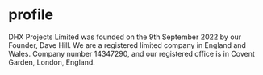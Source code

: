 # profile

DHX Projects Limited was founded on the 9th September 2022 by our Founder, Dave Hill. We are a registered limited company in England and Wales. Company number 14347290, and our registered office is in Covent Garden, London, England.
